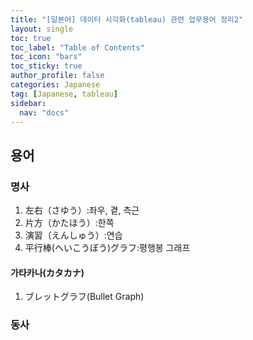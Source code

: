 ```yaml
---
title: "[일본어] 데이터 시각화(tableau) 관련 업무용어 정리2"
layout: single
toc: true
toc_label: "Table of Contents"
toc_icon: "bars"
toc_sticky: true
author_profile: false
categories: Japanese
tag: [Japanese, tableau]
sidebar:
  nav: "docs"
---
```


## 용어
### 명사
1. 左右（さゆう）:좌우, 곁, 측근
2. 片方（かたほう）:한쪽
3. 演習（えんしゅう）:연습
4. 平行棒(へいこうぼう)グラフ:평행봉 그래프

#### 가타카나(カタカナ)
1. ブレットグラフ(Bullet Graph)

### 동사